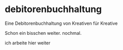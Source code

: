 # debitorenbuchhaltung
Eine Debitorenbuchhaltung von Kreativen für Kreative

Schon ein bisschen weiter.
nochmal.

ich arbeite hier weiter
